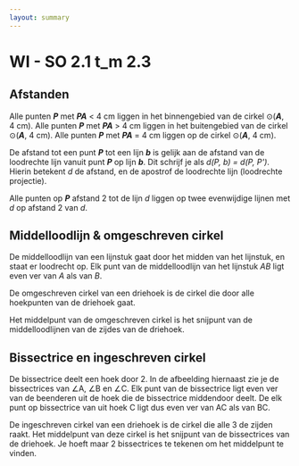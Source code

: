 ```yaml
---
layout: summary
---
```


# WI - SO 2.1 t_m 2.3

## Afstanden

Alle punten ***P*** met ***PA*** \< 4 cm liggen in het binnengebied van de cirkel ⊙(***A***, 4 cm). Alle punten ***P*** met ***PA*** \> 4 cm liggen in het buitengebied van de cirkel ⊙(***A***, 4 cm). Alle punten ***P*** met ***PA*** = 4 cm liggen op de cirkel ⊙(***A***, 4 cm).

De afstand tot een punt ***P*** tot een lijn ***b*** is gelijk aan de afstand van de loodrechte lijn vanuit punt ***P*** op lijn ***b***. Dit schrijf je als *d(P, b) = d(P, P')*. Hierin betekent *d* de afstand, en de apostrof de loodrechte lijn (loodrechte projectie).

Alle punten op ***P*** afstand 2 tot de lijn *d* liggen op twee evenwijdige lijnen met *d* op afstand 2 van *d*.

## Middelloodlijn & omgeschreven cirkel

De middelloodlijn van een lijnstuk gaat door het midden van het lijnstuk, en staat er loodrecht op. Elk punt van de middelloodlijn van het lijnstuk *AB* ligt even ver van *A* als van *B*.

De omgeschreven cirkel van een driehoek is de cirkel die door alle hoekpunten van de driehoek gaat.

Het middelpunt van de omgeschreven cirkel is het snijpunt van de middelloodlijnen van de zijdes van de driehoek.

## Bissectrice en ingeschreven cirkel

De bissectrice deelt een hoek door 2. In de afbeelding hiernaast zie je de bissectrices van ∠A, ∠B en ∠C. Elk punt van de bissectrice ligt even ver van de beenderen uit de hoek die de bissectrice middendoor deelt. De elk punt op bissectrice van uit hoek C ligt dus even ver van AC als van BC.

De ingeschreven cirkel van een driehoek is de cirkel die alle 3 de zijden raakt. Het middelpunt van deze cirkel is het snijpunt van de bissectrices van de driehoek. Je hoeft maar 2 bissectrices te tekenen om het middelpunt te vinden.
